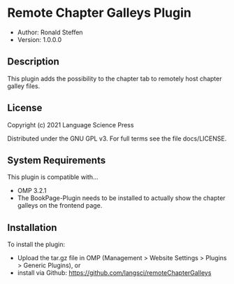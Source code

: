 # Remote Chapter Galleys Plugin

- Author: Ronald Steffen
- Version: 1.0.0.0

## Description

This plugin adds the possibility to the chapter tab to remotely host chapter galley files.

## License

Copyright (c) 2021 Language Science Press

Distributed under the GNU GPL v3. For full terms see the file docs/LICENSE.

## System Requirements

This plugin is compatible with...

- OMP 3.2.1
- The BookPage-Plugin needs to be installed to actually show the chapter galleys on the frontend page.

## Installation

To install the plugin:

- Upload the tar.gz file in OMP (Management > Website Settings > Plugins > Generic Plugins), or
- install via Github: <https://github.com/langsci/remoteChapterGalleys>

